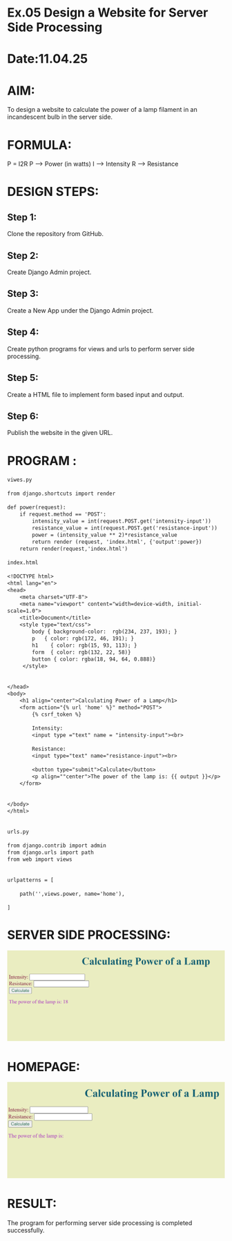 # Ex.05 Design a Website for Server Side Processing
# Date:11.04.25
# AIM:
To design a website to calculate the power of a lamp filament in an incandescent bulb in the server side.

# FORMULA:
P = I2R
P --> Power (in watts)
 I --> Intensity
 R --> Resistance

# DESIGN STEPS:
## Step 1:
Clone the repository from GitHub.

## Step 2:
Create Django Admin project.

## Step 3:
Create a New App under the Django Admin project.

## Step 4:
Create python programs for views and urls to perform server side processing.

## Step 5:
Create a HTML file to implement form based input and output.

## Step 6:
Publish the website in the given URL.

# PROGRAM :
```
viwes.py 

from django.shortcuts import render

def power(request):
    if request.method == 'POST':
        intensity_value = int(request.POST.get('intensity-input'))
        resistance_value = int(request.POST.get('resistance-input'))
        power = (intensity_value ** 2)*resistance_value
        return render (request, 'index.html', {'output':power})
    return render(request,'index.html')

index.html

<!DOCTYPE html>
<html lang="en">
<head>
    <meta charset="UTF-8">
    <meta name="viewport" content="width=device-width, initial-scale=1.0">
    <title>Document</title>
    <style type="text/css">
        body { background-color:  rgb(234, 237, 193); } 
        p   { color: rgb(172, 46, 191); }
        h1    { color: rgb(15, 93, 113); }
        form  { color: rgb(132, 22, 58)}
        button { color: rgba(18, 94, 64, 0.888)}
     </style>
 

</head>
<body>
    <h1 align="center">Calculating Power of a Lamp</h1>
    <form action="{% url 'home' %}" method="POST">
        {% csrf_token %}

        Intensity:
        <input type ="text" name = "intensity-input"><br>

        Resistance:
        <input type="text" name="resistance-input"><br>

        <button type="submit">Calculate</button>
        <p align=""center">The power of the lamp is: {{ output }}</p>
    </form>

    
</body>
</html>


urls.py

from django.contrib import admin
from django.urls import path
from web import views


urlpatterns = [
    
    path('',views.power, name='home'),
    
]
```

# SERVER SIDE PROCESSING:
![alt text](cal.png)
# HOMEPAGE:
![alt text](web.png)
# RESULT:
The program for performing server side processing is completed successfully.
